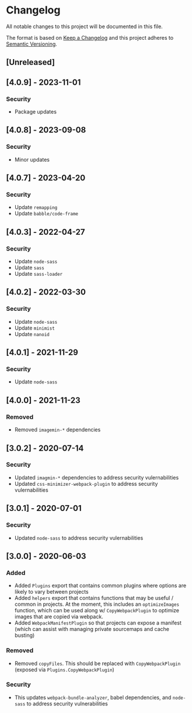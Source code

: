 # Changelog
All notable changes to this project will be documented in this file.

The format is based on [Keep a Changelog](http://keepachangelog.com/en/1.0.0/)
and this project adheres to [Semantic Versioning](http://semver.org/spec/v2.0.0.html).

## [Unreleased]

## [4.0.9] - 2023-11-01

### Security
 - Package updates 

## [4.0.8] - 2023-09-08

### Security
 - Minor updates

## [4.0.7] - 2023-04-20

### Security
 - Update `remapping`
 - Update `babble/code-frame`

## [4.0.3] - 2022-04-27

### Security
 - Update `node-sass`
 - Update `sass`
 - Update `sass-loader`

## [4.0.2] - 2022-03-30

### Security
 - Update `node-sass`
 - Update `minimist`
 - Update `nanoid`

## [4.0.1] - 2021-11-29

### Security
 - Update `node-sass`

## [4.0.0] - 2021-11-23

### Removed
 - Removed `imagemin-*` dependencies

## [3.0.2] - 2020-07-14

### Security
 - Updated `imagmin-*` dependencies to address security vulernabilities
 - Updated `css-minimizer-webpack-plugin` to address security vulernabilities

## [3.0.1] - 2020-07-01

### Security
 - Updated `node-sass` to address security vulernabilities

## [3.0.0] - 2020-06-03

### Added
 - Added `Plugins` export that contains common plugins where options are likely to vary between projects
 - Added `helpers` export that contains functions that may be useful / common in projects. At the moment, this includes an `optimizeImages` function, which can be used along w/ `CopyWebpackPlugin` to optimize images that are copied via webpack.
 - Added `WebpackManifestPlugin` so that projects can expose a manifest (which can assist with managing private sourcemaps and cache busting)

### Removed
 - Removed `copyFiles`. This should be replaced with `CopyWebpackPlugin` (exposed via `Plugins.CopyWebpackPlugin`)

### Security
 - This updates `webpack-bundle-analyzer`, babel dependencies, and `node-sass` to address security vulnerabilities
